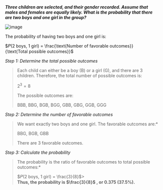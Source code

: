 ***Three children are selected, and
their gender recorded. Assume that males and females
are equally likely. What is the probability that there are
two boys and one girl in the group?***

![image](https://github.com/user-attachments/assets/9baea3f5-b88a-4ccf-921e-eee4ce5faf90)

The probability of having two boys and one girl is:

$𝑃(2 boys, 1 girl) = \frac{\text{Number of favorable outcomes}}{\text{Total possible outcomes}}$


*Step 1: Determine the total possible outcomes*
> 
> Each child can either be a boy (B) or a girl (G), and there are 3 children. Therefore, the total number of possible outcomes is:
> 
> $2^3 = 8$
> 
> The possible outcomes are:
> 
> BBB, BBG, BGB, BGG, GBB, GBG, GGB, GGG

*Step 2: Determine the number of favorable outcomes*

> We want exactly two boys and one girl. The favorable outcomes are:*
> 
> BBG, BGB, GBB
> 
> There are 3 favorable outcomes.

*Step 3: Calculate the probability*
> The probability is the ratio of favorable outcomes to total possible outcomes:*
> 
> $𝑃(2 boys, 1 girl) = \frac{3}{8}$ 
​>  
> __Thus, the probability is $\frac{3}{8}$ , or 0.375 (37.5%).__
 
